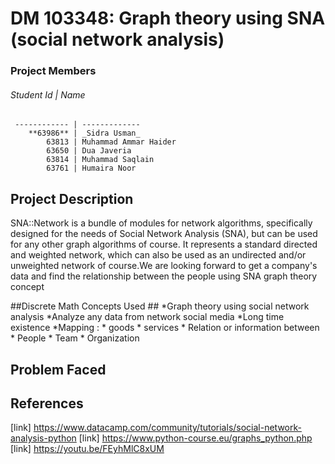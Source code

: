 # DM 103348: Graph theory using SNA (social network analysis)
### Project Members
###### Student Id | Name
     ------------ | -------------
        **63986** | _Sidra Usman_ 
            63813 | Muhammad Ammar Haider
            63650 | Dua Javeria
            63814 | Muhammad Saqlain
            63761 | Humaira Noor
## Project Description
SNA::Network is a bundle of modules for network algorithms, specifically designed for the needs of Social Network Analysis (SNA), but can be used for any other graph algorithms of course. It represents a standard directed and weighted network, which can also be used as an undirected and/or unweighted network of course.We are looking forward to get a company's data and find the relationship between the people using SNA graph theory concept

##Discrete Math Concepts Used ##
*Graph theory using social network analysis
*Analyze any data from network social media
*Long time existence
*Mapping :
    * goods
    * services
    * Relation or information between
          * People
          * Team
          * Organization
          
## Problem Faced
## References
[link] https://www.datacamp.com/community/tutorials/social-network-analysis-python
[link] https://www.python-course.eu/graphs_python.php
[link] https://youtu.be/FEyhMlC8xUM


